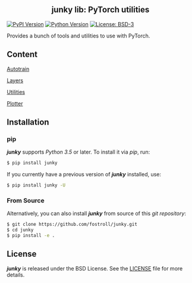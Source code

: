 <h2 align="center">junky lib: PyTorch utilities</h2>

[![PyPI Version](https://img.shields.io/pypi/v/junky?color=blue)](https://pypi.org/project/junky/)
[![Python Version](https://img.shields.io/pypi/pyversions/junky?color=blue)](https://www.python.org/)
[![License: BSD-3](https://img.shields.io/badge/License-BSD-brightgreen.svg)](https://opensource.org/licenses/BSD-3-Clause)

Provides a bunch of tools and utilities to use with PyTorch.

## Content

[Autotrain](https://github.com/fostroll/junky/blob/master/doc/README_AUTOTRAIN.md)

[Layers](https://github.com/fostroll/junky/blob/master/doc/README_LAYERS.md)

[Utilities](https://github.com/fostroll/junky/blob/master/doc/README_UTILITIES.md)

[Plotter](https://github.com/fostroll/junky/blob/master/doc/README_PLOTTER.md)

## Installation

### pip

***junky*** supports *Python 3.5* or later. To install it via *pip*, run:
```sh
$ pip install junky
```

If you currently have a previous version of ***junky*** installed, use:
```sh
$ pip install junky -U
```

### From Source

Alternatively, you can also install ***junky*** from source of this *git
repository*:
```sh
$ git clone https://github.com/fostroll/junky.git
$ cd junky
$ pip install -e .
```

## License

***junky*** is released under the BSD License. See the
[LICENSE](https://github.com/fostroll/junky/blob/master/LICENSE) file for more
details.

